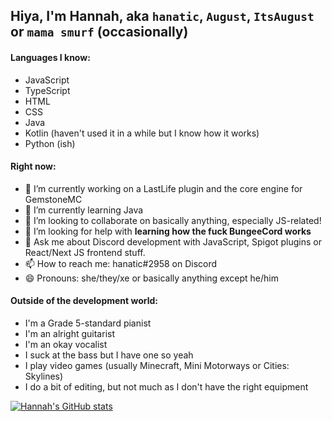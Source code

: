 ## Hiya, I'm Hannah, aka `hanatic`, `August`, `ItsAugust` or `mama smurf` (occasionally)

#### Languages I know:
- JavaScript
- TypeScript
- HTML
- CSS
- Java
- Kotlin (haven't used it in a while but I know how it works)
- Python (ish)

#### Right now:
- 🔭 I’m currently working on a LastLife plugin and the core engine for GemstoneMC
- 🌱 I’m currently learning Java
- 👯 I’m looking to collaborate on basically anything, especially JS-related!
- 🤔 I’m looking for help with **learning how the fuck BungeeCord works**
- 💬 Ask me about Discord development with JavaScript, Spigot plugins or React/Next JS frontend stuff.
- 📫 How to reach me: hanatic#2958 on Discord
- 😄 Pronouns: she/they/xe or basically anything except he/him

#### Outside of the development world:
- I'm a Grade 5-standard pianist
- I'm an alright guitarist
- I'm an okay vocalist
- I suck at the bass but I have one so yeah
- I play video games (usually Minecraft, Mini Motorways or Cities: Skylines)
- I do a bit of editing, but not much as I don't have the right equipment

[![Hannah's GitHub stats](https://github-readme-stats.vercel.app/api?username=hanatic)](https://github.com/anuraghazra/github-readme-stats)
